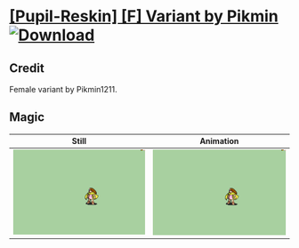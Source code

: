 # [\[Pupil-Reskin\] \[F\] Variant by Pikmin](./) [![Download](https://img.shields.io/badge/Download--red?style=social&logo=github)](https://minhaskamal.github.io/DownGit/#/home?url=https://github.com/Klokinator/FE-Repo/tree/main/Battle%20Animations%2FMagi%20-%20Nature-Type%2F%5BPupil-Reskin%5D%20%5BF%5D%20Variant%20by%20Pikmin%2F6.%20Magic)

## Credit

Female variant by Pikmin1211.

## Magic

| Still | Animation |
| :---: | :-------: |
| ![Magic still](./Magic_000.png) | ![Magic animation](./Magic.gif) |

